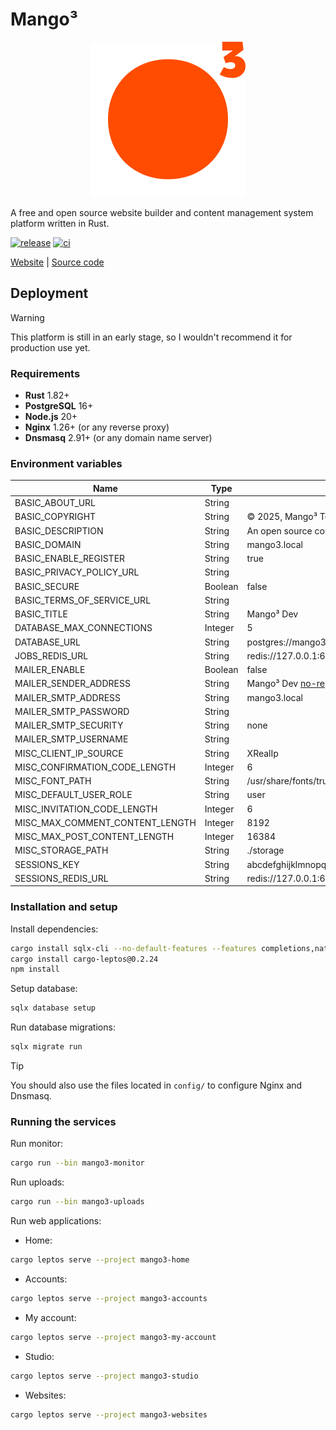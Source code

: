 # Mango³

<p align="center">
  <img alt="icon" src="https://raw.githubusercontent.com/mangocubed/mango3/refs/heads/main/assets/icon.svg"/>
</p>

A free and open source website builder and content management system platform written in Rust.

[![release](https://img.shields.io/github/v/release/mangocubed/mango3.svg?include_prereleases)](https://github.com/mastodon/mastodon/releases/latest)
[![ci](https://github.com/mangocubed/mango3/actions/workflows/ci.yaml/badge.svg)](https://github.com/mangocubed/mango3/actions/workflows/ci.yaml)

[Website](https://mango3.app) | [Source code](https://gitgub.com/mangocubed/mango3)

## Deployment

> [!WARNING]
> This platform is still in an early stage, so I wouldn't recommend it for production use yet.

### Requirements

- **Rust** 1.82+
- **PostgreSQL** 16+
- **Node.js** 20+
- **Nginx** 1.26+ (or any reverse proxy)
- **Dnsmasq** 2.91+ (or any domain name server)

### Environment variables

| Name                            | Type    | Default                                                          |
| ------------------------------- | ------- | ---------------------------------------------------------------- |
| BASIC_ABOUT_URL                 | String  |                                                                  |
| BASIC_COPYRIGHT                 | String  | © 2025, Mango³ Team                                              |
| BASIC_DESCRIPTION               | String  | An open source content management system platform.               |
| BASIC_DOMAIN                    | String  | mango3.local                                                     |
| BASIC_ENABLE_REGISTER           | String  | true                                                             |
| BASIC_PRIVACY_POLICY_URL        | String  |                                                                  |
| BASIC_SECURE                    | Boolean | false                                                            |
| BASIC_TERMS_OF_SERVICE_URL      | String  |                                                                  |
| BASIC_TITLE                     | String  | Mango³ Dev                                                       |
| DATABASE_MAX_CONNECTIONS        | Integer | 5                                                                |
| DATABASE_URL                    | String  | postgres://mango3:mango3@127.0.0.1:5432/mango3_dev               |
| JOBS_REDIS_URL                  | String  | redis://127.0.0.1:6379/0                                         |
| MAILER_ENABLE                   | Boolean | false                                                            |
| MAILER_SENDER_ADDRESS           | String  | Mango³ Dev <no-reply@mango3.local>                               |
| MAILER_SMTP_ADDRESS             | String  | mango3.local                                                     |
| MAILER_SMTP_PASSWORD            | String  |                                                                  |
| MAILER_SMTP_SECURITY            | String  | none                                                             |
| MAILER_SMTP_USERNAME            | String  |                                                                  |
| MISC_CLIENT_IP_SOURCE           | String  | XRealIp                                                          |
| MISC_CONFIRMATION_CODE_LENGTH   | Integer | 6                                                                |
| MISC_FONT_PATH                  | String  | /usr/share/fonts/truetype/dejavu/DejaVuSans.ttf                  |
| MISC_DEFAULT_USER_ROLE          | String  | user                                                             |
| MISC_INVITATION_CODE_LENGTH     | Integer | 6                                                                |
| MISC_MAX_COMMENT_CONTENT_LENGTH | Integer | 8192                                                             |
| MISC_MAX_POST_CONTENT_LENGTH    | Integer | 16384                                                            |
| MISC_STORAGE_PATH               | String  | ./storage                                                        |
| SESSIONS_KEY                    | String  | abcdefghijklmnopqrestuvvwxyz0123456789ABCDEFGHIJKLMNOPQRESTUVVWX |
| SESSIONS_REDIS_URL              | String  | redis://127.0.0.1:6379/1                                         |

### Installation and setup

Install dependencies:

```sh
cargo install sqlx-cli --no-default-features --features completions,native-tls,postgres
cargo install cargo-leptos@0.2.24
npm install
```

Setup database:

```sh
sqlx database setup
```

Run database migrations:

```sh
sqlx migrate run
```

> [!TIP]
> You should also use the files located in `config/` to configure Nginx and Dnsmasq.

### Running the services

Run monitor:

```sh
cargo run --bin mango3-monitor
```

Run uploads:

```sh
cargo run --bin mango3-uploads
```

Run web applications:

* Home:

```sh
cargo leptos serve --project mango3-home
```

* Accounts:

```sh
cargo leptos serve --project mango3-accounts
```

* My account:

```sh
cargo leptos serve --project mango3-my-account
```

* Studio:

```sh
cargo leptos serve --project mango3-studio
```

* Websites:

```sh
cargo leptos serve --project mango3-websites
```
